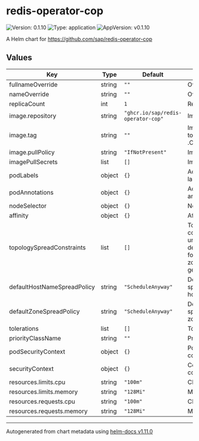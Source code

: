 # redis-operator-cop

![Version: 0.1.10](https://img.shields.io/badge/Version-0.1.10-informational?style=flat-square) ![Type: application](https://img.shields.io/badge/Type-application-informational?style=flat-square) ![AppVersion: v0.1.10](https://img.shields.io/badge/AppVersion-v0.1.10-informational?style=flat-square)

A Helm chart for https://github.com/sap/redis-operator-cop

## Values

| Key | Type | Default | Description |
|-----|------|---------|-------------|
| fullnameOverride | string | `""` | Override full name |
| nameOverride | string | `""` | Override name |
| replicaCount | int | `1` | Replica count |
| image.repository | string | `"ghcr.io/sap/redis-operator-cop"` | Image repository |
| image.tag | string | `""` | Image tag (defauls to .Chart.AppVersion) |
| image.pullPolicy | string | `"IfNotPresent"` | Image pull policy |
| imagePullSecrets | list | `[]` | Image pull secrets |
| podLabels | object | `{}` | Additional pod labels |
| podAnnotations | object | `{}` | Additional pod annotations |
| nodeSelector | object | `{}` | Node selector |
| affinity | object | `{}` | Affinity settings |
| topologySpreadConstraints | list | `[]` | Topology spread constraints (if unspecified, default constraints for hostname and zone will be generated) |
| defaultHostNameSpreadPolicy | string | `"ScheduleAnyway"` | Default topology spread policy for hostname |
| defaultZoneSpreadPolicy | string | `"ScheduleAnyway"` | Default topology spread policy for zone |
| tolerations | list | `[]` | Tolerations |
| priorityClassName | string | `""` | Priority class |
| podSecurityContext | object | `{}` | Pod security context |
| securityContext | object | `{}` | Container security context |
| resources.limits.cpu | string | `"100m"` | CPU limit |
| resources.limits.memory | string | `"128Mi"` | Memory limit |
| resources.requests.cpu | string | `"100m"` | CPU request |
| resources.requests.memory | string | `"128Mi"` | Memory request |

----------------------------------------------
Autogenerated from chart metadata using [helm-docs v1.11.0](https://github.com/norwoodj/helm-docs/releases/v1.11.0)

